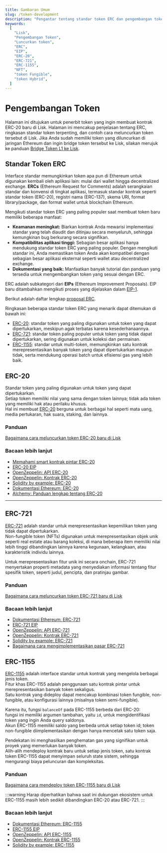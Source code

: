 ```yaml
---
title: Gambaran Umum
slug: /token-development
description: "Pengantar tentang standar token ERC dan pengembangan token di Lisk."
keywords:
  [
    "Lisk",
    "Pengembangan Token",
    "Luncurkan token",
    "ERC",
    "EIP",
    "ERC-20",
    "ERC-721",
    "ERC-1155",
    "NFT",
    "token Fungible",
    "token Hybrid",
  ]
---
```


# Pengembangan Token

Halaman ini ditujukan untuk penerbit token yang ingin membuat kontrak ERC-20 baru di Lisk.
Halaman ini mencakup penjelasan tentang ERC, ringkasan standar token terpenting, dan contoh cara meluncurkan token tersebut di Lisk.
Jika Anda sudah memiliki token yang diluncurkan di jaringan Ethereum dan ingin bridge token tersebut ke Lisk, silakan merujuk ke panduan [Bridge Token L1 ke Lisk](../add-token-to-lisk/index.md).

## Standar Token ERC

Interface standar memungkinkan token apa pun di Ethereum untuk digunakan kembali oleh aplikasi lain: mulai dari wallet hingga decentralized exchange.
**ERCs** (Ethereum Request for Comments) adalah serangkaian standar dan konvensi di tingkat aplikasi, termasuk standar kontrak seperti standar token (ERC-20), registri nama (ERC-137), skema URI, format library/package, dan format wallet untuk blockchain Ethereum.

Mengikuti standar token ERC yang paling populer saat membuat token baru memiliki beberapa manfaat:

- **Keamanan meningkat:** Biarkan kontrak Anda mewarisi implementasi standar yang telah diaudit dan ditinjau secara menyeluruh, sehingga kemungkinan bug berkurang secara signifikan.
- **Kompatibilitas aplikasi tinggi:** Sebagian besar aplikasi hanya mendukung standar token ERC yang paling populer. Dengan mengikuti standar ini, Anda memastikan token Anda akan kompatibel dengan sebagian besar aplikasi eksternal seperti wallet atau decentralized exchange.
- **Dokumentasi yang baik:** Manfaatkan banyak tutorial dan panduan yang tersedia untuk mengembangkan token yang sesuai dengan ERC.

ERC adalah subkategori dari **EIPs** (Ethereum Improvement Proposals).
EIP baru ditambahkan mengikuti proses yang dijelaskan dalam [EIP-1](https://eips.ethereum.org/EIPS/eip-1).

Berikut adalah daftar lengkap [proposal ERC](https://eips.ethereum.org/erc).

Ringkasan beberapa standar token ERC yang menarik dapat ditemukan di bawah ini:

- [ERC-20](#erc-20): standar token yang paling digunakan untuk token yang dapat dipertukarkan, meskipun agak terbatas karena kesederhanaannya.
- [ERC-721](#erc-721): standar token paling populer untuk token yang tidak dapat dipertukarkan, sering digunakan untuk koleksi dan permainan.
- [ERC-1155](#erc-1155): standar untuk multi-token, memungkinkan satu kontrak merepresentasikan banyak token yang dapat dipertukarkan maupun tidak, serta mendukung operasi batch untuk efisiensi gas yang lebih baik.

## ERC-20

Standar token yang paling digunakan untuk token yang dapat dipertukarkan.  
Setiap token memiliki nilai yang sama dengan token lainnya; tidak ada token yang memiliki hak atau perilaku khusus.  
Hal ini membuat [ERC-20](https://eips.ethereum.org/EIPS/eip-20) berguna untuk berbagai hal seperti mata uang, media pertukaran, hak suara, staking, dan lainnya.

### Panduan

[Bagaimana cara meluncurkan token ERC-20 baru di Lisk](deploy-erc-20.md)

### Bacaan lebih lanjut

- [Memahami smart kontrak pintar ERC-20](https://ethereum.org/en/developers/tutorials/understand-the-erc-20-token-smart-contract/)
- [ERC-20 EIP](https://eips.ethereum.org/EIPS/eip-20)
- [OpenZeppelin: API ERC-20](https://docs.openzeppelin.com/contracts/3.x/api/token/erc20)
- [OpenZeppelin: Kontrak ERC-20](https://github.com/OpenZeppelin/openzeppelin-contracts/blob/master/contracts/token/ERC20/ERC20.sol)
- [Solidity by example: ERC-20](https://solidity-by-example.org/app/erc20/)
- [Dokumentasi Ethereum: ERC-20](https://ethereum.org/en/developers/docs/standards/tokens/erc-20/)
- [Alchemy: Panduan lengkap tentang ERC-20](https://www.alchemy.com/overviews/erc20-solidity)

---

## ERC-721

[ERC-721](https://eips.ethereum.org/EIPS/eip-721) adalah standar untuk merepresentasikan kepemilikan token yang tidak dapat dipertukarkan.  
Non-fungible token (NFTs) digunakan untuk merepresentasikan objek unik seperti real estate atau barang koleksi, di mana beberapa item memiliki nilai lebih tinggi dibandingkan lainnya karena kegunaan, kelangkaan, atau karakteristik individu lainnya.

Untuk merepresentasikan fitur unik ini secara onchain, ERC-721 menyertakan properti metadata yang menyediakan informasi tentang fitur spesifik token, seperti judul, pencipta, dan pratinjau gambar.

### Panduan

[Bagaimana cara meluncurkan token ERC-721 baru di Lisk](deploy-erc-721.md)

### Bacaan lebih lanjut

- [Dokumentasi Ethereum: ERC-721](https://ethereum.org/en/developers/docs/standards/tokens/erc-721/)
- [ERC-721 EIP](https://eips.ethereum.org/EIPS/eip-721)
- [OpenZeppelin: API ERC-721](https://docs.openzeppelin.com/contracts/3.x/api/token/erc721)
- [OpenZeppelin: Kontrak ERC-721](https://github.com/OpenZeppelin/openzeppelin-contracts/blob/master/contracts/token/ERC721/ERC721.sol)
- [Solidity by example: ERC-721](https://solidity-by-example.org/app/erc721/)
- [Bagaimana cara mengimplementasikan pasar ERC-721](https://ethereum.org/en/developers/tutorials/how-to-implement-an-erc721-market/)

## ERC-1155

[ERC-1155](https://eips.ethereum.org/EIPS/eip-1155) adalah interface standar untuk kontrak yang mengelola berbagai jenis token.  
Fitur khas ERC-1155 adalah penggunaan satu kontrak pintar untuk merepresentasikan banyak token sekaligus.  
Satu kontrak yang dideploy dapat mencakup kombinasi token fungible, non-fungible, atau konfigurasi lainnya (misalnya token semi-fungible).

Karena itu, fungsi `balanceOf` pada ERC-1155 berbeda dari ERC-20:  
fungsi ini memiliki argumen tambahan, yaitu `id`, untuk mengidentifikasi token yang ingin Anda query saldonya.  
Akun ERC-1155 memiliki saldo yang berbeda untuk setiap token id; token non-fungible diimplementasikan dengan hanya mencetak satu token saja.

Pendekatan ini menghasilkan penghematan gas yang signifikan untuk proyek yang memerlukan banyak token.  
Alih-alih mendeploy kontrak baru untuk setiap jenis token, satu kontrak token ERC-1155 dapat menyimpan seluruh state sistem, sehingga mengurangi biaya peluncuran dan kompleksitas.

### Panduan

[Bagaimana cara mendeploy token ERC-1155 baru di Lisk](deploy-erc-1155.md)

:::warning
Harap diperhatikan bahwa saat ini dukungan ekosistem untuk ERC-1155 masih lebih sedikit dibandingkan ERC-20 atau ERC-721.
:::

### Bacaan lebih lanjut

- [Dokumentasi Ethereum: ERC-1155](https://ethereum.org/en/developers/docs/standards/tokens/erc-1155/)
- [ERC-1155 EIP](https://eips.ethereum.org/EIPS/eip-1155)
- [OpenZeppelin: API ERC-1155](https://docs.openzeppelin.com/contracts/3.x/api/token/erc1155)
- [OpenZeppelin: Kontrak ERC-1155](https://github.com/OpenZeppelin/openzeppelin-contracts/blob/master/contracts/token/ERC1155/ERC1155.sol)
- [Solidity by example: ERC-1155](https://solidity-by-example.org/app/erc1155/)
